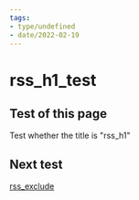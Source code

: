```yaml
---
tags:
- type/undefined
- date/2022-02-19
---
```

   
# rss_h1_test   
## Test of this page   
Test whether the title is "rss_h1"   
   
## Next test   
[rss_exclude](../excluded/rss_exclude.md)